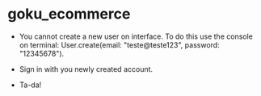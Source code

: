 # goku_ecommerce

* You cannot create a new user on interface. To do this use the console on terminal: User.create(email: "teste@teste123", password: "12345678").

* Sign in with you newly created account.

* Ta-da!